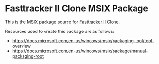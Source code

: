 # Fasttracker II Clone MSIX Package

This is the [MSIX package](https://www.microsoft.com/store/productId/9PK13604VB17) source for [Fasttracker II Clone](https://github.com/a740g/ft2-clone).

Resources used to create this package are as follows:

- <https://docs.microsoft.com/en-us/windows/msix/packaging-tool/tool-overview>
- <https://docs.microsoft.com/en-us/windows/msix/package/manual-packaging-root>
